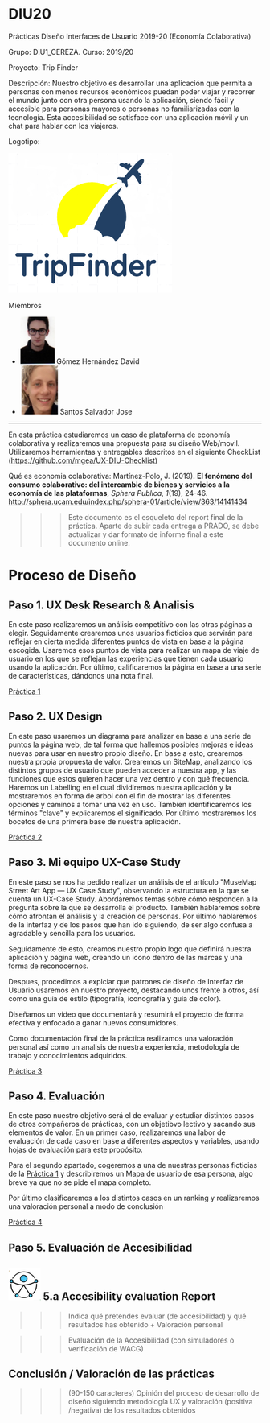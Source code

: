 # DIU20
Prácticas Diseño Interfaces de Usuario 2019-20 (Economía Colaborativa) 

Grupo: DIU1_CEREZA.  Curso: 2019/20 

Proyecto: Trip Finder

Descripción: Nuestro objetivo es desarrollar una aplicación que permita a personas con menos recursos económicos puedan poder viajar y recorrer el mundo junto con otra persona usando la aplicación, siendo fácil y accesible para personas mayores o personas no familiarizadas con la tecnología. Esta accesibilidad se satisface con una aplicación móvil y un chat para hablar con los viajeros.

Logotipo: 

![Logotipo](img/logoNuevo.png)

Miembros
 * ![Estudiante1](img/estudiante1.png) Gómez Hernández David     
 * ![Estudiante2](img/estudiante2.png) Santos Salvador Jose

----- 

En esta práctica estudiaremos un caso de plataforma de economía colaborativa y realizaremos una propuesta para su diseño Web/movil. Utilizaremos herramientas y entregables descritos en el siguiente CheckList (https://github.com/mgea/UX-DIU-Checklist) 


Qué es economia colaborativa: Martínez-Polo, J. (2019). **El fenómeno del consumo colaborativo: del intercambio de bienes y servicios a la economía de las plataformas**, *Sphera Publica, 1*(19), 24-46. http://sphera.ucam.edu/index.php/sphera-01/article/view/363/14141434

>>> Este documento es el esqueleto del report final de la práctica. Aparte de subir cada entrega a PRADO, se debe actualizar y dar formato de informe final a este documento online. 


# Proceso de Diseño 

## Paso 1. UX Desk Research & Analisis 

En este paso realizaremos un análisis competitivo con las otras páginas a elegir.
Seguidamente crearemos unos usuarios ficticios que servirán para reflejar en cierta medida diferentes puntos de vista en base a la página escogida.
Usaremos esos puntos de vista para realizar un mapa de viaje de usuario en los que se reflejan las experiencias que tienen cada usuario usando la aplicación.
Por último, calificaremos la página en base a una serie de características, dándonos una nota final.

[Práctica 1](https://github.com/DavidGmezHdez/DIU20/tree/master/P1) 



## Paso 2. UX Design  

En este paso usaremos un diagrama para analizar en base a una serie de puntos la página web, de tal forma que hallemos posibles mejoras e ideas nuevas para usar
en nuestro propio diseño. En base a esto, crearemos nuestra propia propuesta de valor.
Crearemos un SiteMap, analizando los distintos grupos de usuario que pueden acceder a nuestra app, y las funciones que estos quieren hacer una vez dentro y con qué frecuencia.
Haremos un Labelling en el cual dividiremos nuestra aplicación y la mostraremos en forma de arbol con el fin de mostrar las diferentes opciones y caminos a tomar una vez en uso. Tambien identificaremos los términos "clave" y explicaremos el significado.
Por último mostraremos los bocetos de una primera base de nuestra aplicación.

[Práctica 2](https://github.com/DavidGmezHdez/DIU20/tree/master/P2) 

## Paso 3. Mi equipo UX-Case Study 

En este paso se nos ha pedido realizar un análisis de el artículo "MuseMap Street Art App — UX Case Study", observando la estructura en la que se cuenta un UX-Case Study.
Abordaremos temas sobre cómo responden a la pregunta sobre la que se desarrolla el producto. También hablaremos sobre cómo afrontan el análisis y la creación de personas. Por último hablaremos de la interfaz y de los pasos que han ido siguiendo, de ser algo confusa a agradable y sencilla para los usuarios.

Seguidamente de esto, creamos nuestro propio logo que definirá nuestra aplicación y página web, creando un icono dentro de las marcas y una forma de reconocernos.

Despues, procedimos a explciar que patrones de diseño de Interfaz de Usuario usaremos en nuestro proyecto, destacando unos frente a otros, así como una guía de estilo (tipografía, iconografía y guía de color).

Diseñamos un vídeo que documentará y resumirá el proyecto de forma efectiva y enfocado a ganar nuevos consumidores.  

Como documentación final de la práctica realizamos una valoración personal así como un analisis de nuestra experiencia, metodología de trabajo y conocimientos adquiridos.

[Práctica 3](https://github.com/DavidGmezHdez/DIU20/tree/master/P3) 

## Paso 4. Evaluación 

En este paso nuestro objetivo será el de evaluar y estudiar distintos casos de otros compañeros de prácticas, con un objetibvo lectivo y sacando sus elementos de valor.
En un primer caso, realizaremos una labor de evaluación de cada caso en base a diferentes aspectos y variables, usando hojas de evaluación para este propósito.

Para el segundo apartado, cogeremos a una de nuestras personas ficticias de la [Práctica 1](https://github.com/DavidGmezHdez/DIU20/tree/master/P1) y describiremos un 
Mapa de usuario de esa persona, algo breve ya que no se pide el mapa completo.

Por último clasificaremos a los distintos casos en un ranking y realizaremos una valoración personal a modo de conclusión

[Práctica 4](https://github.com/DavidGmezHdez/DIU20/tree/master/P4) 

## Paso 5. Evaluación de Accesibilidad  


![Método UX](img/Accesibility.png)  5.a Accesibility evaluation Report
----

>>> Indica qué pretendes evaluar (de accesibilidad) y qué resultados has obtenido + Valoración personal

>>> Evaluación de la Accesibilidad (con simuladores o verificación de WACG) 



## Conclusión / Valoración de las prácticas


>>> (90-150 caracteres) Opinión del proceso de desarrollo de diseño siguiendo metodología UX y valoración (positiva /negativa) de los resultados obtenidos  







